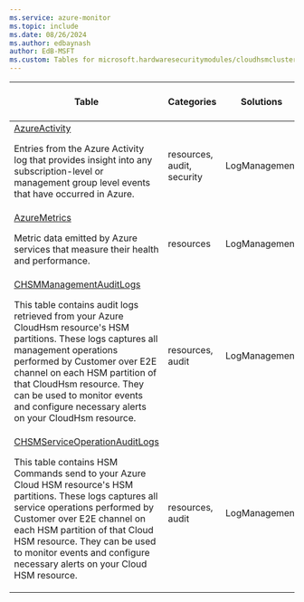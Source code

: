 ```yaml
---
ms.service: azure-monitor
ms.topic: include
ms.date: 08/26/2024
ms.author: edbaynash
author: EdB-MSFT
ms.custom: Tables for microsoft.hardwaresecuritymodules/cloudhsmclusters
---
```



| Table | Categories | Solutions|[Supports basic log plan](/azure/azure-monitor/logs/basic-logs-configure?tabs=portal-1#compare-the-basic-and-analytics-log-data-plans)| Queries|
|---|---|---|---|---|
| [AzureActivity](/azure/azure-monitor/reference/tables/AzureActivity)<p>Entries from the Azure Activity log that provides insight into any subscription-level or management group level events that have occurred in Azure. | resources, audit, security | LogManagement | No| [Yes](/azure/azure-monitor/reference/queries/azureactivity)|
| [AzureMetrics](/azure/azure-monitor/reference/tables/AzureMetrics)<p>Metric data emitted by Azure services that measure their health and performance. | resources | LogManagement | No| [Yes](/azure/azure-monitor/reference/queries/azuremetrics)|
| [CHSMManagementAuditLogs](/azure/azure-monitor/reference/tables/CHSMManagementAuditLogs)<p>This table contains audit logs retrieved from your Azure CloudHsm resource's HSM partitions. These logs captures all management operations performed by Customer over E2E channel on each HSM partition of that CloudHsm resource. They can be used to monitor events and configure necessary alerts on your CloudHsm resource. | resources, audit | LogManagement | Yes| [Yes](/azure/azure-monitor/reference/queries/chsmmanagementauditlogs)|
| [CHSMServiceOperationAuditLogs](/azure/azure-monitor/reference/tables/CHSMServiceOperationAuditLogs)<p>This table contains HSM Commands send to your Azure Cloud HSM resource's HSM partitions. These logs captures all service operations performed by Customer over E2E channel on each HSM partition of that Cloud HSM resource. They can be used to monitor events and configure necessary alerts on your Cloud HSM resource. | resources, audit | LogManagement | No| [Yes](/azure/azure-monitor/reference/queries/chsmserviceoperationauditlogs)|

  
